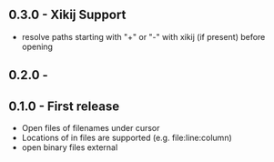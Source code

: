 ## 0.3.0 - Xikij Support
* resolve paths starting with "+" or "-" with xikij (if present) 
  before opening

## 0.2.0 -

## 0.1.0 - First release
* Open files of filenames under cursor
* Locations of in files are supported (e.g. file:line:column)
* open binary files external
